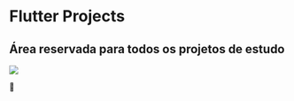 # Flutter Projects

## Área reservada para todos os projetos de estudo

<img src="https://img.shields.io/static/v1?label=react&message=framework&color=blue&style=for-the-badge&logo=FLUTTER"/>

:checkered_flag:
